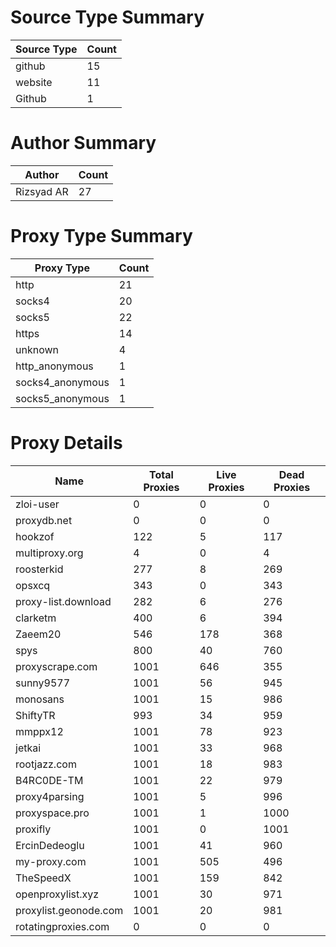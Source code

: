 # Source Type Summary

| Source Type | Count |
|-------------|-------|
| github | 15 |
| website | 11 |
| Github | 1 |


# Author Summary

| Author | Count |
|--------|-------|
| Rizsyad AR | 27 |


# Proxy Type Summary

| Proxy Type | Count |
|------------|-------|
| http | 21 |
| socks4 | 20 |
| socks5 | 22 |
| https | 14 |
| unknown | 4 |
| http_anonymous | 1 |
| socks4_anonymous | 1 |
| socks5_anonymous | 1 |


# Proxy Details

| Name | Total Proxies | Live Proxies | Dead Proxies |
|------|---------------|--------------|---------------|
| zloi-user | 0 | 0 | 0 |
| proxydb.net | 0 | 0 | 0 |
| hookzof | 122 | 5 | 117 |
| multiproxy.org | 4 | 0 | 4 |
| roosterkid | 277 | 8 | 269 |
| opsxcq | 343 | 0 | 343 |
| proxy-list.download | 282 | 6 | 276 |
| clarketm | 400 | 6 | 394 |
| Zaeem20 | 546 | 178 | 368 |
| spys | 800 | 40 | 760 |
| proxyscrape.com | 1001 | 646 | 355 |
| sunny9577 | 1001 | 56 | 945 |
| monosans | 1001 | 15 | 986 |
| ShiftyTR | 993 | 34 | 959 |
| mmppx12 | 1001 | 78 | 923 |
| jetkai | 1001 | 33 | 968 |
| rootjazz.com | 1001 | 18 | 983 |
| B4RC0DE-TM | 1001 | 22 | 979 |
| proxy4parsing | 1001 | 5 | 996 |
| proxyspace.pro | 1001 | 1 | 1000 |
| proxifly | 1001 | 0 | 1001 |
| ErcinDedeoglu | 1001 | 41 | 960 |
| my-proxy.com | 1001 | 505 | 496 |
| TheSpeedX | 1001 | 159 | 842 |
| openproxylist.xyz | 1001 | 30 | 971 |
| proxylist.geonode.com | 1001 | 20 | 981 |
| rotatingproxies.com | 0 | 0 | 0 |
